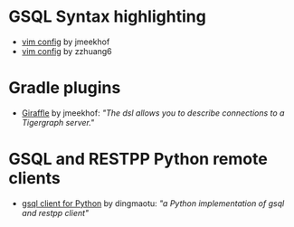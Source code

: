 # GSQL Syntax highlighting #
- [vim config](https://github.com/jmeekhof/gsql-vim) by jmeekhof
- [vim config](https://github.com/tigergraph/ecosys/tree/master/editor/vim) by zzhuang6

# Gradle plugins
- [Giraffle](https://github.com/Optum/giraffle) by jmeekhof: _"The dsl allows you to describe connections to a Tigergraph server."_

# GSQL and RESTPP Python remote clients
- [gsql client for Python](https://github.com/dingmaotu/gsql_client) by dingmaotu: _"a Python implementation of gsql and restpp client"_
